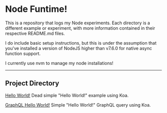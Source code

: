 # Node Funtime!

This is a repository that logs my Node experiments. Each directory is a different example or experiment, with more information contained in their respective README.md files.

I do include basic setup instructions, but this is under the assumption that you've installed a version of NodeJS higher than v7.6.0 for native async function support.

I currently use nvm to manage my node installations!

___

## Project Directory
[Hello World!](hello-world/)
Dead simple "Hello World!" example using Koa.

[GraphQL Hello World!](graphql-hello-world/)
Simple "Hello World!" GraphQL query using Koa.
